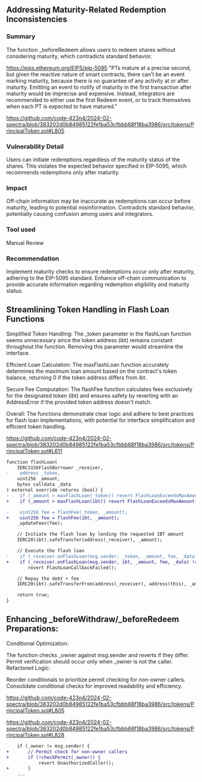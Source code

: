 ## Addressing Maturity-Related Redemption Inconsistencies

### Summary
The function _beforeRedeem allows users to redeem shares without considering maturity, which contradicts standard behavior.

https://eips.ethereum.org/EIPS/eip-5095
"PTs mature at a precise second, but given the reactive nature of smart contracts, there can’t be an event marking maturity, because there is no guarantee of any activity at or after maturity. Emitting an event to notify of maturity in the first transaction after maturity would be imprecise and expensive. Instead, integrators are recommended to either use the first Redeem event, or to track themselves when each PT is expected to have matured."

https://github.com/code-423n4/2024-02-spectra/blob/383202d0b84985122fe1ba53cfbbb68f18ba3986/src/tokens/PrincipalToken.sol#L805

### Vulnerability Detail
Users can initiate redemptions regardless of the maturity status of the shares. This violates the expected behavior specified in EIP-5095, which recommends redemptions only after maturity.

### Impact
Off-chain information may be inaccurate as redemptions can occur before maturity, leading to potential misinformation.
Contradicts standard behavior, potentially causing confusion among users and integrators.

### Tool used
Manual Review

### Recommendation
Implement maturity checks to ensure redemptions occur only after maturity, adhering to the EIP-5095 standard. Enhance off-chain communication to provide accurate information regarding redemption eligibility and maturity status.


## Streamlining Token Handling in Flash Loan Functions
Simplified Token Handling: The _token parameter in the flashLoan function seems unnecessary since the token address (ibt) remains constant throughout the function. Removing this parameter would streamline the interface.

Efficient Loan Calculation: The maxFlashLoan function accurately determines the maximum loan amount based on the contract's token balance, returning 0 if the token address differs from ibt.

Secure Fee Computation: The flashFee function calculates fees exclusively for the designated token (ibt) and ensures safety by reverting with an AddressError if the provided token address doesn't match.

Overall: The functions demonstrate clear logic and adhere to best practices for flash loan implementations, with potential for interface simplification and efficient token handling.

https://github.com/code-423n4/2024-02-spectra/blob/383202d0b84985122fe1ba53cfbbb68f18ba3986/src/tokens/PrincipalToken.sol#L611

```diff
function flashLoan(
    IERC3156FlashBorrower _receiver,
-    address _token,
    uint256 _amount,
    bytes calldata _data
) external override returns (bool) {
-    if (_amount > maxFlashLoan(_token)) revert FlashLoanExceedsMaxAmount();
+    if (_amount > maxFlashLoan(ibt)) revert FlashLoanExceedsMaxAmount();

-    uint256 fee = flashFee(_token, _amount);
+    uint256 fee = flashFee(ibt, _amount);
    _updateFees(fee);

    // Initiate the flash loan by lending the requested IBT amount
    IERC20(ibt).safeTransfer(address(_receiver), _amount);

    // Execute the flash loan
-    if (_receiver.onFlashLoan(msg.sender, _token, _amount, fee, _data) != ON_FLASH_LOAN)
+    if (_receiver.onFlashLoan(msg.sender, ibt, _amount, fee, _data) != ON_FLASH_LOAN)
        revert FlashLoanCallbackFailed();

    // Repay the debt + fee
    IERC20(ibt).safeTransferFrom(address(_receiver), address(this), _amount + fee);

    return true;
}
```


## Enhancing _beforeWithdraw/_beforeRedeem Preparations:

Conditional Optimization:

The function checks _owner against msg.sender and reverts if they differ.
Permit verification should occur only when _owner is not the caller.
Refactored Logic:

Reorder conditionals to prioritize permit checking for non-owner callers.
Consolidate conditional checks for improved readability and efficiency.

https://github.com/code-423n4/2024-02-spectra/blob/383202d0b84985122fe1ba53cfbbb68f18ba3986/src/tokens/PrincipalToken.sol#L805

https://github.com/code-423n4/2024-02-spectra/blob/383202d0b84985122fe1ba53cfbbb68f18ba3986/src/tokens/PrincipalToken.sol#L828

```diff
    if (_owner != msg.sender) {
+       // Permit check for non-owner callers
+       if (!checkPermit(_owner)) {
            revert UnauthorizedCaller();
+       }
    ...
```